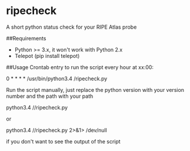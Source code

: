 # ripecheck
A short python status check for your RIPE Atlas probe

##Requirements
* Python >= 3.x, it won't work with Python 2.x
* Telepot (pip install telepot)

##Usage
Crontab entry to run the script every hour at xx:00:

0 * * * * /usr/bin/python3.4 <path-to-script>/ripecheck.py

Run the script manually, just replace the python version with your version number and the path with your path

python3.4 /<path-to-script>/ripecheck.py

or
 
python3.4 /<path-to-script>/ripecheck.py 2>&1> /dev/null

if you don't want to see the output of the script
